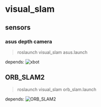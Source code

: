 # visual_slam

## sensors
### asus depth camera
>roslaunch visual_slam asus.launch

depends:
![xbot](https://github.com/yowlings/xbot)


## ORB_SLAM2
>roslaunch visual_slam orb_slam.launch

depends:
![ORB_SLAM2](https://github.com/raulmur/ORB_SLAM2)


